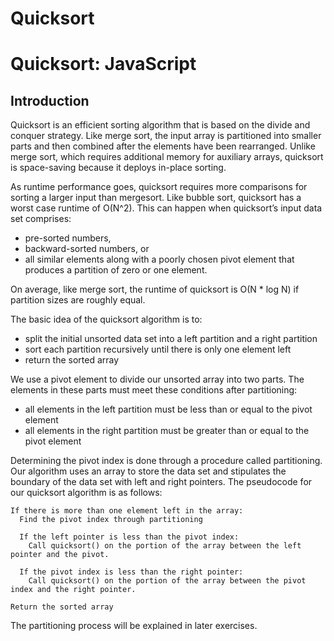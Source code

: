 # Quicksort
# Quicksort: JavaScript

## Introduction
Quicksort is an efficient sorting algorithm that is based on the divide and conquer strategy. Like merge sort, the input array is partitioned into smaller parts and then combined after the elements have been rearranged. Unlike merge sort, which requires additional memory for auxiliary arrays, quicksort is space-saving because it deploys in-place sorting.

As runtime performance goes, quicksort requires more comparisons for sorting a larger input than mergesort. Like bubble sort, quicksort has a worst case runtime of O(N^2). This can happen when quicksort’s input data set comprises:
* pre-sorted numbers,
* backward-sorted numbers, or
* all similar elements along with a poorly chosen pivot element that produces a partition of zero or one element.

On average, like merge sort, the runtime of quicksort is O(N * log N) if partition sizes are roughly equal.

The basic idea of the quicksort algorithm is to:
* split the initial unsorted data set into a left partition and a right partition
* sort each partition recursively until there is only one element left
* return the sorted array

We use a pivot element to divide our unsorted array into two parts. The elements in these parts must meet these conditions after partitioning:
* all elements in the left partition must be less than or equal to the pivot element
* all elements in the right partition must be greater than or equal to the pivot element

Determining the pivot index is done through a procedure called partitioning. Our algorithm uses an array to store the data set and stipulates the boundary of the data set with left and right pointers. The pseudocode for our quicksort algorithm is as follows:
```
If there is more than one element left in the array:
  Find the pivot index through partitioning

  If the left pointer is less than the pivot index:
    Call quicksort() on the portion of the array between the left pointer and the pivot. 

  If the pivot index is less than the right pointer:
    Call quicksort() on the portion of the array between the pivot index and the right pointer.

Return the sorted array
```

The partitioning process will be explained in later exercises.
